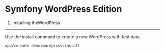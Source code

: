 Symfony WordPress Edition
========================

1) Installing theWordPress
----------------------------------

Use the install command to create a new WordPress with test data.

```
app/console demo:wordpress:install
```
